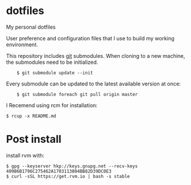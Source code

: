 # dotfiles
My personal dotfiles

User preference and configuration files that I use to build my working
environment.

This repository includes [git](http://git-scm.com/) submodules. When cloning to
a new machine, the submodules need to be initialized.

		$ git submodule update --init

Every submodule can be updated to the latest available version at once:

		$ git submodule foreach git pull origin master

I Recemend using rcm for installation:

    $ rcup -x README.md

# Post install

install rvm with:

    $ gpg --keyserver hkp://keys.gnupg.net --recv-keys 409B6B1796C275462A1703113804BB82D39DC0E3
    $ curl -sSL https://get.rvm.io | bash -s stable
